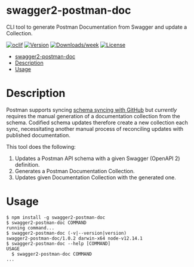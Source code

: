 # swagger2-postman-doc

CLI tool to generate Postman Documentation from Swagger and update a Collection.

[![oclif](https://img.shields.io/badge/cli-oclif-brightgreen.svg)](https://oclif.io)
[![Version](https://img.shields.io/npm/v/swagger2-postman-doc.svg)](https://npmjs.org/package/swagger2-postman-doc)
[![Downloads/week](https://img.shields.io/npm/dw/swagger2-postman-doc.svg)](https://npmjs.org/package/swagger2-postman-doc)
[![License](https://img.shields.io/npm/l/swagger2-postman-doc.svg)](https://github.com/auzwang/swagger2-postman-doc/blob/master/package.json)

<!-- toc -->

- [swagger2-postman-doc](#swagger2-postman-doc)
- [Description](#description)
- [Usage](#usage)
<!-- tocstop -->

# Description

<!-- description -->

Postman supports syncing [schema syncing with GitHub](https://learning.postman.com/docs/integrations/available-integrations/github/#syncing-your-api-schemas-on-github)
but _currently_ requires the manual generation of a documentation collection from the
schema. Codified schema updates therefore create a new collection each sync, necessitating
another manual process of reconciling updates with published documentation.

This tool does the following:

1. Updates a Postman API schema with a given Swagger (OpenAPI 2) definition.
2. Generates a Postman Documentation Collection.
3. Updates given Documentation Collection with the generated one.

<!-- descriptionstop -->

# Usage

<!-- usage -->

```sh-session
$ npm install -g swagger2-postman-doc
$ swagger2-postman-doc COMMAND
running command...
$ swagger2-postman-doc (-v|--version|version)
swagger2-postman-doc/1.0.2 darwin-x64 node-v12.14.1
$ swagger2-postman-doc --help [COMMAND]
USAGE
  $ swagger2-postman-doc COMMAND
...
```

<!-- usagestop -->
